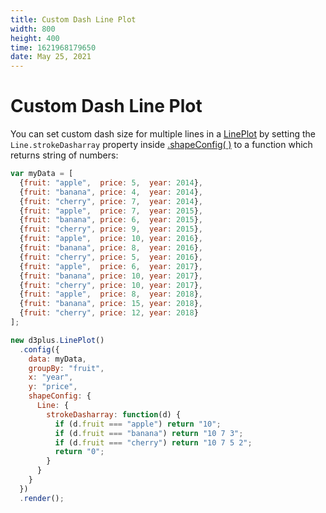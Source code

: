 ```yaml
---
title: Custom Dash Line Plot
width: 800
height: 400
time: 1621968179650
date: May 25, 2021
---
```


# Custom Dash Line Plot

You can set custom dash size for multiple lines in a [LinePlot](http://d3plus.org/docs/#LinePlot) by setting the `Line.strokeDasharray` property inside [.shapeConfig( )](http://d3plus.org/docs/#Viz.shapeConfig) to a function which returns string of numbers:

```js
var myData = [
  {fruit: "apple",  price: 5,  year: 2014},
  {fruit: "banana", price: 4,  year: 2014},
  {fruit: "cherry", price: 7,  year: 2014},
  {fruit: "apple",  price: 7,  year: 2015},
  {fruit: "banana", price: 6,  year: 2015},
  {fruit: "cherry", price: 9,  year: 2015},
  {fruit: "apple",  price: 10, year: 2016},
  {fruit: "banana", price: 8,  year: 2016},
  {fruit: "cherry", price: 5,  year: 2016},
  {fruit: "apple",  price: 6,  year: 2017},
  {fruit: "banana", price: 10, year: 2017},
  {fruit: "cherry", price: 10, year: 2017},
  {fruit: "apple",  price: 8,  year: 2018},
  {fruit: "banana", price: 15, year: 2018},
  {fruit: "cherry", price: 12, year: 2018}
];

new d3plus.LinePlot()
  .config({
    data: myData,
    groupBy: "fruit",
    x: "year",
    y: "price",
    shapeConfig: {
      Line: {
        strokeDasharray: function(d) {
          if (d.fruit === "apple") return "10";
          if (d.fruit === "banana") return "10 7 3";
          if (d.fruit === "cherry") return "10 7 5 2";
          return "0";
        }
      }
    }
  })
  .render();
```
